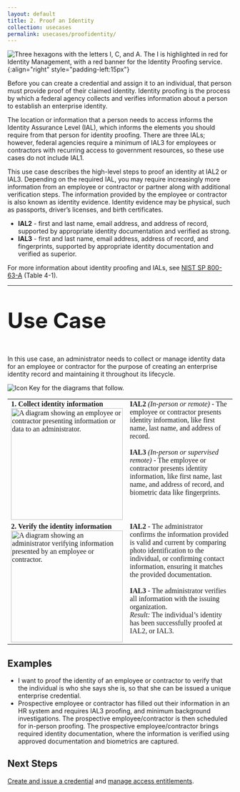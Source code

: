 ```yaml
---
layout: default
title: 2. Proof an Identity
collection: usecases
permalink: usecases/proofidentity/
---
```


![Three hexagons with the letters I, C, and A. The I is highlighted in red for Identity Management, with a red banner for the Identity Proofing service. ]({{site.baseurl}}/img/usecases/Identity-IdentityProofing.png){:align="right" style="padding-left:15px"}

Before you can create a credential and assign it to an individual, that person must provide proof of their claimed identity. Identity proofing is the process by which a federal agency collects and verifies information about a person to establish an enterprise identity.

The location or information that a person needs to access informs the Identity Assurance Level (IAL), which informs the elements you should require from that person for identity proofing. There are three IALs; however, federal agencies require a minimum of IAL3 for employees or contractors with recurring access to government resources, so these use cases do not include IAL1.

This use case describes the high-level steps to proof an identity at IAL2 or IAL3. Depending on the required IAL, you may require increasingly more information from an employee or contractor or partner along with additional verification steps. The information provided by the employee or contractor is also known as identity evidence. Identity evidence may be physical, such as passports, driver’s licenses, and birth certificates.

- **IAL2** - first and last name, email address, and address of record, supported by appropriate identity documentation and verified as strong.
- **IAL3** - first and last name, email address, address of record, and fingerprints, supported by appropriate identity documentation and verified as superior.

For more information about identity proofing and IALs, see <a href="https://pages.nist.gov/800-63-3/" target="_blank">NIST SP 800-63-A</a> (Table 4-1).

---

<p style="font-size: 3rem; font-weight: 700;">Use Case</p>

In this use case, an administrator needs to collect or manage identity data for an employee or contractor for the purpose of creating an enterprise identity record and maintaining it throughout its lifecycle.

![Icon Key for the diagrams that follow.]({{site.baseurl}}/img/usecases/2-IconKey.png)

<style>

td {
  font-family: "Cambria", "Georgia", "Times New Roman", "Times", serif;
  vertical-align:top;
}

</style>

<table>
  <tr>
    <td style="width:250px;border:0px;"><strong>1. Collect identity information</strong> <br> <img src="../../img/usecases/2-1.png" width="250" alt="A diagram showing an employee or contractor presenting information or data to an administrator."></td>
    <td style="border:0px;"><strong>IAL2</strong> <i>(In-person or remote)</i> - The employee or contractor presents identity information, like first name, last name, and address of record.<br><br><strong>IAL3</strong> <i>(In-person or supervised remote)</i> - The employee or contractor presents identity information, like first name, last name, and address of record, and biometric data like fingerprints.</td>
  </tr>
  <tr>
    <td style="width:250px;border:0px;"><strong>2. Verify the identity information</strong> <br> <img src="../../img/usecases/2-2.png" width="250" alt="A diagram showing an administrator verifying information presented by an employee or contractor."></td>
    <td style="border:0px;"><strong>IAL2</strong> - The administrator confirms the information provided is valid and current by comparing photo identification to the individual, or confirming contact information, ensuring it matches the provided documentation. <br><br><strong>IAL3</strong> - The administrator verifies all information with the issuing organization. <br> <i>Result:</i> The individual’s identity has been successfully proofed at IAL2, or IAL3.
</td>
  </tr>
</table>

## Examples

- I want to proof the identity of an employee or contractor to verify that the individual is who she says she is, so that she can be issued a unique enterprise credential.
- Prospective employee or contractor has filled out their information in an HR system and requires IAL3 proofing, and minimum background investigations. The prospective employee/contractor is then scheduled for in-person proofing. The prospective employee/contractor brings required identity documentation, where the information is verified using approved documentation and biometrics are captured.

## Next Steps

[Create and issue a credential](../4_createissuecredential) and [manage access entitlements](../3_manageentitlements).
